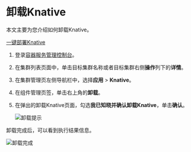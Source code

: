 # 卸载Knative

本文主要为您介绍如何卸载Knative。

[一键部署Knative](/intl.zh-CN/Kubernetes集群用户指南/Knative管理/Knative组件管理/一键部署Knative.md)

1.  登录[容器服务管理控制台](https://cs.console.aliyun.com)。

2.  在集群列表页面中，单击目标集群名称或者目标集群右侧**操作**列下的**详情**。

3.  在集群管理页左侧导航栏中，选择**应用** \> **Knative**。

4.  在组件管理页签，单击右上角的**卸载**。

5.  在弹出的卸载Knative页面，勾选**我已知晓并确认卸载Knative**，单击**确认**。

    ![卸载提示](https://static-aliyun-doc.oss-accelerate.aliyuncs.com/assets/img/zh-CN/7895659951/p48912.png)


卸载完成后，可以看到执行结果信息。

![卸载完成](https://static-aliyun-doc.oss-accelerate.aliyuncs.com/assets/img/zh-CN/7895659951/p48913.png)

